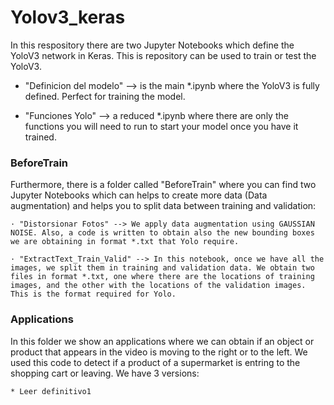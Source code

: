 # Yolov3_keras

In this respository there are two Jupyter Notebooks which define the YoloV3 network in Keras. This is repository can be used to train or test the YoloV3.

- "Definicion del modelo" --> is the main *.ipynb where the YoloV3 is fully defined. Perfect for training the model.

- "Funciones Yolo" --> a reduced *.ipynb where there are only the functions you will need to run to start your model once you have it trained.


### BeforeTrain

Furthermore, there is a folder called "BeforeTrain" where you can find two Jupyter Notebooks which can helps to create more data (Data augmentation) and helps you to split data between training and validation:

    · "Distorsionar Fotos" --> We apply data augmentation using GAUSSIAN NOISE. Also, a code is written to obtain also the new bounding boxes we are obtaining in format *.txt that Yolo require.

    · "ExtractText_Train_Valid" --> In this notebook, once we have all the images, we split them in training and validation data. We obtain two files in format *.txt, one where there are the locations of training images, and the other with the locations of the validation images. This is the format required for Yolo.
    

### Applications

In this folder we show an applications where we can obtain if an object or product that appears in the video is moving to the right or to the left. We used this code to detect if a product of a supermarket is entring to the shopping cart or leaving. We have 3 versions:

    * Leer definitivo1 
